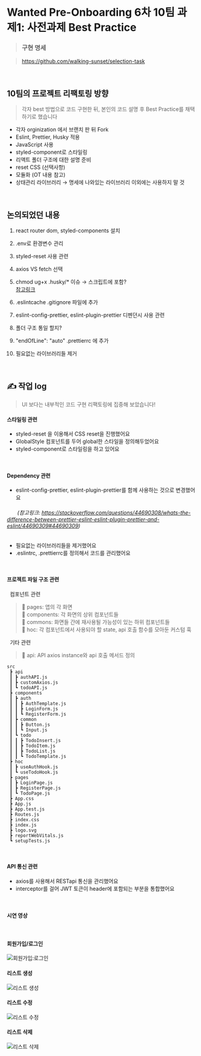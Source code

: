 # Wanted Pre-Onboarding 6차 10팀 과제1: 사전과제 Best Practice

> ### 구현 명세

> <https://github.com/walking-sunset/selection-task>

<br>

## 10팀의 프로젝트 리팩토링 방향

> 각자 best 방법으로 코드 구현한 뒤, 본인의 코드 설명 후 Best Practice를 채택하기로 했습니다

>

- 각자 orginization 에서 브랜치 판 뒤 Fork
- Eslint, Prettier, Husky 적용
- JavaScript 사용
- styled-component로 스타일링
- 리액트 폴더 구조에 대한 설명 준비
- reset CSS (선택사항)
- 모듈화 (OT 내용 참고)
- 상태관리 라이브러리 → 명세에 나와있는 라이브러리 이외에는 사용하지 말 것

<br>

## 논의되었던 내용

1. react router dom, styled-components 설치
2. .env로 환경변수 관리
3. styled-reset 사용 관련
4. axios VS fetch 선택
5. chmod ug+x .husky/\* 이슈 → 스크립트에 포함?
   <br>[참고링크](https://stackoverflow.com/questions/68367259/husky-needs-to-make-executable-for-every-new-branch)

6. .eslintcache .gitignore 파일에 추가
7. eslint-config-prettier, eslint-plugin-prettier 디펜던시 사용 관련
8. 폴더 구조 통일 할지?
9. "endOfLine": "auto" .prettierrc 에 추가
10. 필요없는 라이브러리들 제거

<br>

## ✍️ 작업 log

> UI 보다는 내부적인 코드 구현 리팩토링에 집중해 보았습니다!

#### 스타일링 관련

- styled-reset 을 이용해서 CSS reset을 진행했어요
- GlobalStyle 컴포넌트를 두어 global한 스타일을 정의해두었어요
- styled-component로 스타일링을 하고 있어요

<br>

#### Dependency 관련

- eslint-config-prettier, eslint-plugin-prettier를 함께 사용하는 것으로 변경했어요

###### &nbsp; &nbsp; &nbsp; &nbsp;(참고링크: <https://stackoverflow.com/questions/44690308/whats-the-difference-between-prettier-eslint-eslint-plugin-prettier-and-eslint/44690309#44690309>)

- 필요없는 라이브러리들을 제거했어요
- .eslintrc, .prettierrc를 정의해서 코드를 관리했어요

<br>

#### 프로젝트 파일 구조 관련

&nbsp; 컴포넌트 관련

> 📁 pages: 앱의 각 화면<br>
> 📁 components: 각 화면의 상위 컴포넌트들<br>
> 📁 commons: 화면들 간에 재사용될 가능성이 있는 하위 컴포넌트들<br>
> 📁 hoc: 각 컴포넌트에서 사용되야 할 state, api 호출 함수를 모아둔 커스텀 훅<br>

&nbsp; 기타 관련

> 📁 api: API axios instance와 api 호출 메서드 정의<br>

```
src
 ┣ api
 ┃ ┣ authAPI.js
 ┃ ┣ customAxios.js
 ┃ ┗ todoAPI.js
 ┣ components
 ┃ ┣ auth
 ┃ ┃ ┣ AuthTemplate.js
 ┃ ┃ ┣ LoginForm.js
 ┃ ┃ ┗ RegisterForm.js
 ┃ ┣ common
 ┃ ┃ ┣ Button.js
 ┃ ┃ ┗ Input.js
 ┃ ┗ todo
 ┃ ┃ ┣ TodoInsert.js
 ┃ ┃ ┣ TodoItem.js
 ┃ ┃ ┣ TodoList.js
 ┃ ┃ ┗ TodoTemplate.js
 ┣ hoc
 ┃ ┣ useAuthHook.js
 ┃ ┗ useTodoHook.js
 ┣ pages
 ┃ ┣ LoginPage.js
 ┃ ┣ RegisterPage.js
 ┃ ┗ TodoPage.js
 ┣ App.css
 ┣ App.js
 ┣ App.test.js
 ┣ Routes.js
 ┣ index.css
 ┣ index.js
 ┣ logo.svg
 ┣ reportWebVitals.js
 ┗ setupTests.js
```

<br>

#### API 통신 관련

- axios를 사용해서 RESTapi 통신을 관리했어요
- interceptor를 걸어 JWT 토큰이 header에 포함되는 부분을 통합했어요

<br>

#### 시연 영상

<br>

#### 회원가입/로그인

![회원가입:로그인](https://user-images.githubusercontent.com/69576360/187741309-f346099d-80c9-48eb-ad61-824d1298c295.gif)

#### 리스트 생성

![리스트 생성](https://user-images.githubusercontent.com/69576360/187741383-7fd38c53-c6d4-4d33-9c0f-e3cbd545e6fa.gif)

#### 리스트 수정

![리스트 수정](https://user-images.githubusercontent.com/69576360/187741396-3d6bd5c5-83c2-42c4-89fc-4a69f21e4a03.gif)

#### 리스트 삭제

![리스트 삭제](https://user-images.githubusercontent.com/69576360/187741403-67a2e4d9-18ca-4294-866d-77a0b23773cd.gif)
